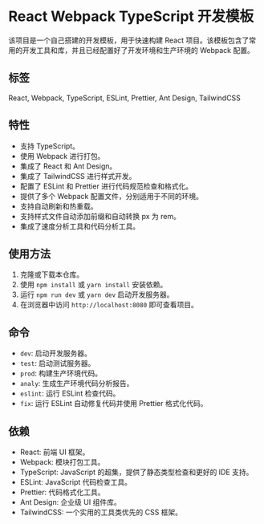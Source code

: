 # React Webpack TypeScript 开发模板

该项目是一个自己搭建的开发模板，用于快速构建 React 项目。该模板包含了常用的开发工具和库，并且已经配置好了开发环境和生产环境的 Webpack 配置。

## 标签

React, Webpack, TypeScript, ESLint, Prettier, Ant Design, TailwindCSS

## 特性

- 支持 TypeScript。
- 使用 Webpack 进行打包。
- 集成了 React 和 Ant Design。
- 集成了 TailwindCSS 进行样式开发。
- 配置了 ESLint 和 Prettier 进行代码规范检查和格式化。
- 提供了多个 Webpack 配置文件，分别适用于不同的环境。
- 支持自动刷新和热重载。
- 支持样式文件自动添加前缀和自动转换 px 为 rem。
- 集成了速度分析工具和代码分析工具。

## 使用方法

1. 克隆或下载本仓库。
2. 使用 `npm install` 或 `yarn install` 安装依赖。
3. 运行 `npm run dev` 或 `yarn dev` 启动开发服务器。
4. 在浏览器中访问 `http://localhost:8080` 即可查看项目。

## 命令

- `dev`: 启动开发服务器。
- `test`: 启动测试服务器。
- `prod`: 构建生产环境代码。
- `analy`: 生成生产环境代码分析报告。
- `eslint`: 运行 ESLint 检查代码。
- `fix`: 运行 ESLint 自动修复代码并使用 Prettier 格式化代码。

## 依赖

- React: 前端 UI 框架。
- Webpack: 模块打包工具。
- TypeScript: JavaScript 的超集，提供了静态类型检查和更好的 IDE 支持。
- ESLint: JavaScript 代码检查工具。
- Prettier: 代码格式化工具。
- Ant Design: 企业级 UI 组件库。
- TailwindCSS: 一个实用的工具类优先的 CSS 框架。
